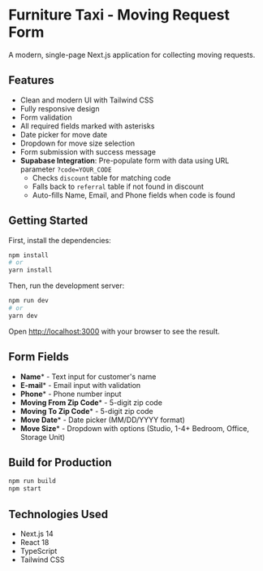 # Furniture Taxi - Moving Request Form

A modern, single-page Next.js application for collecting moving requests.

## Features

- Clean and modern UI with Tailwind CSS
- Fully responsive design
- Form validation
- All required fields marked with asterisks
- Date picker for move date
- Dropdown for move size selection
- Form submission with success message
- **Supabase Integration**: Pre-populate form with data using URL parameter `?code=YOUR_CODE`
  - Checks `discount` table for matching code
  - Falls back to `referral` table if not found in discount
  - Auto-fills Name, Email, and Phone fields when code is found

## Getting Started

First, install the dependencies:

```bash
npm install
# or
yarn install
```

Then, run the development server:

```bash
npm run dev
# or
yarn dev
```

Open [http://localhost:3000](http://localhost:3000) with your browser to see the result.

## Form Fields

- **Name*** - Text input for customer's name
- **E-mail*** - Email input with validation
- **Phone*** - Phone number input
- **Moving From Zip Code*** - 5-digit zip code
- **Moving To Zip Code*** - 5-digit zip code
- **Move Date*** - Date picker (MM/DD/YYYY format)
- **Move Size*** - Dropdown with options (Studio, 1-4+ Bedroom, Office, Storage Unit)

## Build for Production

```bash
npm run build
npm start
```

## Technologies Used

- Next.js 14
- React 18
- TypeScript
- Tailwind CSS


